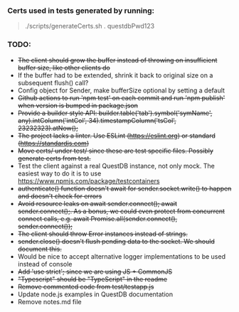 ### Certs used in tests generated by running:
> ./scripts/generateCerts.sh . questdbPwd123

### TODO:
- ~~The client should grow the buffer instead of throwing on insufficient buffer size, like other clients do~~
- If the buffer had to be extended, shrink it back to original size on a subsequent flush() call?
- Config object for Sender, make bufferSize optional by setting a default
- ~~Github actions to run 'npm test' on each commit and run 'npm publish' when version is bumped in package.json~~
- ~~Provide a builder style API:
  builder.table('tab').symbol('symName', any).intColumn('intCol', 34).timestampColumn('tsCol', 23232323).atNow();~~
- ~~The project lacks a linter. Use ESLint (https://eslint.org) or standard (https://standardjs.com)~~
- ~~Move certs/ under test/ since these are test specific files. Possibly generate certs from test.~~
- Test the client against a real QuestDB instance, not only mock. The easiest way to do it is to use https://www.npmjs.com/package/testcontainers
- ~~authenticate() function doesn't await for sender.socket.write() to happen and doesn't check for errors~~
- ~~Avoid resource leaks on await sender.connect(); await sender.connect();.
  As a bonus, we could even protect from concurrent connect calls, e.g. await Promise.all(sender.connect(), sender.connect());~~
- ~~The client should throw Error instances instead of strings.~~
- ~~sender.close() doesn't flush pending data to the socket. We should document this.~~
- Would be nice to accept alternative logger implementations to be used instead of console
- ~~Add 'use strict'; since we are using JS + CommonJS~~
- ~~"Typescript" should be "TypeScript" in the readme~~
- ~~Remove commented code from test/testapp.js~~
- Update node.js examples in QuestDB documentation
- Remove notes.md file
